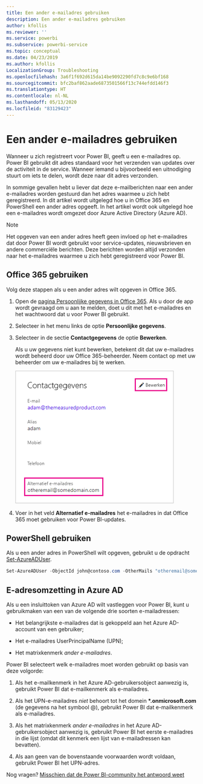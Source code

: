 ```yaml
---
title: Een ander e-mailadres gebruiken
description: Een ander e-mailadres gebruiken
author: kfollis
ms.reviewer: ''
ms.service: powerbi
ms.subservice: powerbi-service
ms.topic: conceptual
ms.date: 04/23/2019
ms.author: kfollis
LocalizationGroup: Troubleshooting
ms.openlocfilehash: 3a6f1f692d615da14be9092290fd7c8c9e6bf168
ms.sourcegitcommit: bfc2baf862aade6873501566f13c744efdd146f3
ms.translationtype: HT
ms.contentlocale: nl-NL
ms.lasthandoff: 05/13/2020
ms.locfileid: "83129423"
---
```

# <a name="use-an-alternate-email-address"></a>Een ander e-mailadres gebruiken

Wanneer u zich registreert voor Power BI, geeft u een e-mailadres op. Power BI gebruikt dit adres standaard voor het verzenden van updates over de activiteit in de service. Wanneer iemand u bijvoorbeeld een uitnodiging stuurt om iets te delen, wordt deze naar dit adres verzonden.

In sommige gevallen hebt u liever dat deze e-mailberichten naar een ander e-mailadres worden gestuurd dan het adres waarmee u zich hebt geregistreerd. In dit artikel wordt uitgelegd hoe u in Office 365 en PowerShell een ander adres opgeeft. In het artikel wordt ook uitgelegd hoe een e-mailadres wordt omgezet door Azure Active Directory (Azure AD).

> [!NOTE]
> Het opgeven van een ander adres heeft geen invloed op het e-mailadres dat door Power BI wordt gebruikt voor service-updates, nieuwsbrieven en andere commerciële berichten. Deze berichten worden altijd verzonden naar het e-mailadres waarmee u zich hebt geregistreerd voor Power BI.

## <a name="use-office-365"></a>Office 365 gebruiken

Volg deze stappen als u een ander adres wilt opgeven in Office 365.

1. Open de [pagina Persoonlijke gegevens in Office 365](https://portal.office.com/account/#personalinfo). Als u door de app wordt gevraagd om u aan te melden, doet u dit met het e-mailadres en het wachtwoord dat u voor Power BI gebruikt.

1. Selecteer in het menu links de optie **Persoonlijke gegevens**.

1. Selecteer in de sectie **Contactgegevens** de optie **Bewerken**.

    Als u uw gegevens niet kunt bewerken, betekent dit dat uw e-mailadres wordt beheerd door uw Office 365-beheerder. Neem contact op met uw beheerder om uw e-mailadres bij te werken.

    ![Contactgegevens](media/service-admin-alternate-email-address-for-power-bi/contact-details.png)

1. Voer in het veld **Alternatief e-mailadres** het e-mailadres in dat Office 365 moet gebruiken voor Power BI-updates.

## <a name="use-powershell"></a>PowerShell gebruiken

Als u een ander adres in PowerShell wilt opgeven, gebruikt u de opdracht [Set-AzureADUser](/powershell/module/azuread/set-azureaduser/).

```powershell
Set-AzureADUser -ObjectId john@contoso.com -OtherMails "otheremail@somedomain.com"
```

## <a name="email-address-resolution-in-azure-ad"></a>E-adresomzetting in Azure AD

Als u een insluittoken van Azure AD wilt vastleggen voor Power BI, kunt u gebruikmaken van een van de volgende drie soorten e-mailadressen:

* Het belangrijkste e-mailadres dat is gekoppeld aan het Azure AD-account van een gebruiker;

* Het e-mailadres UserPrincipalName (UPN);

* Het matrixkenmerk *ander e-mailadres*.

Power BI selecteert welk e-mailadres moet worden gebruikt op basis van deze volgorde:

1. Als het e-mailkenmerk in het Azure AD-gebruikersobject aanwezig is, gebruikt Power BI dat e-mailkenmerk als e-mailadres.

1. Als het UPN-e-mailadres *niet* behoort tot het domein **\*.onmicrosoft.com** (de gegevens na het symbool \@), gebruikt Power BI dat e-mailkenmerk als e-mailadres.

1. Als het matrixkenmerk *ander e-mailadres* in het Azure AD-gebruikersobject aanwezig is, gebruikt Power BI het eerste e-mailadres in die lijst (omdat dit kenmerk een lijst van e-mailadressen kan bevatten).

1. Als aan geen van de bovenstaande voorwaarden wordt voldaan, gebruikt Power BI het UPN-adres.

Nog vragen? [Misschien dat de Power BI-community het antwoord weet](https://community.powerbi.com/)